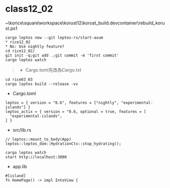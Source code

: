 # class12_02

~\korice\square\workspace\korust12\korust_build\.devcontainer\rebuild_korust.ps1
```
cargo leptos new --git leptos-rs/start-axum
* rice12_02
* No: Use nightly feature?
cd rice12_02/
git init -q;git add .;git commit -m 'first commit'
cargo leptos watch
```
> * Cargo.toml先改為Cargo.txt
```
cd rice03_03
cargo leptos build --release -vv
```
* Cargo.toml
```
leptos = { version = "0.6", features = ["nightly", "experimental-islands"] }
leptos_actix = { version = "0.6, optional = true, features = [
  "experimental-islands",
] }
```
* src/lib.rs
```
// leptos::mount_to_body(App)
leptos::leptos_dom::HydrationCtx::stop_hydrating();
```
```
cargo leptos watch
start http://localhost:3000
```
* app.lib
```
#[island]
fn HomePage() -> impl IntoView {
```
